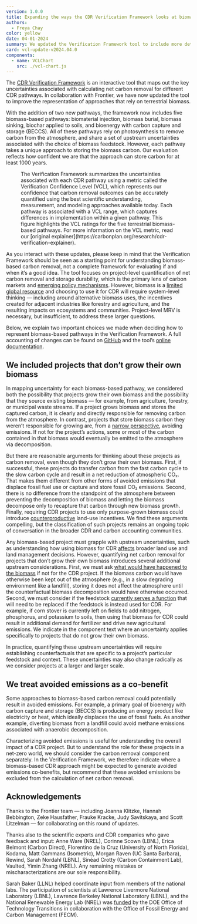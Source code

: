 ```yaml
---
version: 1.0.0
title: Expanding the ways the CDR Verification Framework looks at biomass
authors:
  - Freya Chay
color: yellow
date: 04-01-2024
summary: We updated the Verification Framework tool to include more detail and a broader representation of biomass-based CDR pathways. We added two new pathways and updated three others.
card: vcl-update-v2024.04.0
components:
  - name: VCLChart
    src: ./vcl-chart.js
---
```


The [CDR Verification Framework](https://carbonplan.org/research/cdr-verification) is an interactive tool that maps out the key uncertainties associated with calculating net carbon removal for different CDR pathways. In collaboration with Frontier, we have now updated the tool to improve the representation of approaches that rely on terrestrial biomass.

With the addition of two new pathways, the framework now includes five biomass-based pathways: biomaterial injection, biomass burial, biomass sinking, biochar applied to soils, and bioenergy with carbon capture and storage (BECCS). All of these pathways rely on photosynthesis to remove carbon from the atmosphere, and share a set of upstream uncertainties associated with the choice of biomass feedstock. However, each pathway takes a unique approach to storing the biomass carbon. Our evaluation reflects how confident we are that the approach can store carbon for at least 1000 years.

<Figure>
  <VCLChart />
  <FigureCaption number={1}>
    The Verification Framework summarizes the uncertainties associated with each
    CDR pathway using a metric called the Verification Confidence Level (VCL),
    which represents our confidence that carbon removal outcomes can be
    accurately quantified using the best scientific understanding, measurement,
    and modeling approaches available today. Each pathway is associated with a
    VCL range, which captures differences in implementation within a given
    pathway. This figure highlights the VCL ratings for the five terrestrial
    biomass-based pathways. For more information on the VCL metric, read our
    [original
    explainer](https://carbonplan.org/research/cdr-verification-explainer).
  </FigureCaption>
</Figure>

As you interact with these updates, please keep in mind that the Verification Framework should be seen as a starting point for understanding biomass-based carbon removal, not a complete framework for evaluating if and when it’s a good idea. The tool focuses on project-level quantification of net carbon removal and storage durability, which is the primary lens of carbon markets and [emerging policy mechanisms](https://www.energy.gov/fecm/carbon-dioxide-removal-purchase-pilot-prize). However, biomass is a [limited global resource](https://doi.org/10.1073/pnas.0704243104) and choosing to use it for CDR will require system-level thinking — including around alternative biomass uses, the incentives created for adjacent industries like forestry and agriculture, and the resulting impacts on ecosystems and communities. Project-level MRV is necessary, but insufficient, to address these larger questions.

Below, we explain two important choices we made when deciding how to represent biomass-based pathways in the Verification Framework. A full accounting of changes can be found on [GitHub](https://github.com/carbonplan/cdr-verification) and the tool’s [online documentation](https://carbonplan.org/research/cdr-verification/docs/pathways/biomaterial-injection).

## We included projects that don’t grow their own biomass

In mapping uncertainty for each biomass-based pathway, we considered both the possibility that projects grow their own biomass and the possibility that they source existing biomass — for example, from agriculture, forestry, or municipal waste streams. If a project grows biomass and stores the captured carbon, it is clearly and directly responsible for removing carbon from the atmosphere. In contrast, projects that store biomass carbon they weren’t responsible for growing are, from a [narrow perspective](https://carbonplan.org/research/carbon-removal-mechanisms), avoiding emissions. If not for the project’s actions, some or most of the carbon contained in that biomass would eventually be emitted to the atmosphere via decomposition.

But there are reasonable arguments for thinking about these projects as carbon removal, even though they don’t grow their own biomass. First, if successful, these projects do transfer carbon from the fast carbon cycle to the slow carbon cycle and result in a net reduction of atmospheric CO₂. That makes them different from other forms of avoided emissions that displace fossil fuel use or capture and store fossil CO₂ emissions. Second, there is no difference from the standpoint of the atmosphere between preventing the decomposition of biomass and letting the biomass decompose only to recapture that carbon through new biomass growth. Finally, requiring CDR projects to use only purpose-grown biomass could introduce [counterproductive](https://files.wri.org/d8/s3fs-public/2023-07/the-global-land-squeeze-report.pdf?VersionId=edANDGIvq_NhCGbDVfte6diBdJswo7e9) land-use incentives. We find these arguments compelling, but the classification of such projects remains an ongoing topic of conversation in the broader CDR and carbon accounting communities.

Any biomass-based project must grapple with upstream uncertainties, such as understanding how using biomass for CDR [affects](https://carbonplan.org/research/cdr-verification/docs/components/market-effects) broader land use and land management decisions. However, quantifying net carbon removal for projects that don’t grow their own biomass introduces several additional upstream considerations. First, we must ask [what would have happened to the biomass](https://carbonplan.org/research/cdr-verification/docs/components/baseline-carbon-stored) if not for the CDR project. If the biomass carbon would have otherwise been kept out of the atmosphere (e.g., in a slow degrading environment like a landfill), storing it does not affect the atmosphere until the counterfactual biomass decomposition would have otherwise occurred. Second, we must consider if the feedstock [currently serves a function](https://carbonplan.org/research/cdr-verification/docs/components/feedstock-use-counterfactual) that will need to be replaced if the feedstock is instead used for CDR. For example, if corn stover is currently left on fields to add nitrogen, phosphorus, and potassium to soils, then using that biomass for CDR could result in additional demand for fertilizer and drive new agricultural emissions. We indicate in the component text where an uncertainty applies specifically to projects that do not grow their own biomass.

In practice, quantifying these upstream uncertainties will require establishing counterfactuals that are specific to a project’s particular feedstock and context. These uncertainties may also change radically as we consider projects at a larger and larger scale.

## We treat avoided emissions as a co-benefit

Some approaches to biomass-based carbon removal could potentially result in avoided emissions. For example, a primary goal of bioenergy with carbon capture and storage (BECCS) is producing an energy product like electricity or heat, which ideally displaces the use of fossil fuels. As another example, diverting biomass from a landfill could avoid methane emissions associated with anaerobic decomposition.

Characterizing avoided emissions is useful for understanding the overall impact of a CDR project. But to understand the role for these projects in a net-zero world, we should consider the carbon removal component separately. In the Verification Framework, we therefore indicate where a biomass-based CDR approach might be expected to generate avoided emissions co-benefits, but recommend that these avoided emissions be excluded from the calculation of net carbon removal.

## Acknowledgements

Thanks to the Frontier team — including Joanna Klitzke, Hannah Bebbington, Zeke Hausfather, Frauke Kracke, Judy Savitskaya, and Scott Litzelman — for collaborating on this round of updates.

Thanks also to the scientific experts and CDR companies who gave feedback and input: Anne Ware (NREL), Corinne Scown (LBNL), Erica Belmont (Carbon Direct), Florentino de la Cruz (University of North Florida), Kodama, Matt Gammans (Isometric), Morgan Raven (UC Santa Barbara), Rewind, Sarah Nordahl (LBNL), Sinéad Crotty (Carbon Containment Lab), Vaulted, Yimin Zhang (NREL). Any remaining mistakes or mischaracterizations are our sole responsibility.

Sarah Baker (LLNL) helped coordinate input from members of the national labs. The participation of scientists at Lawrence Livermore National Laboratory (LBNL), Lawrence Berkeley National Laboratory (LBNL), and the National Renewable Energy Lab (NREL) was [funded](https://www.energy.gov/technologytransitions/articles/doe-selects-four-national-laboratory-led-teams-accelerate) by the DOE Office of Technology Transitions in collaboration with the Office of Fossil Energy and Carbon Management (FECM).
